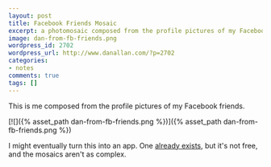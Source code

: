 ```yaml
---
layout: post
title: Facebook Friends Mosaic
excerpt: a photomosaic composed from the profile pictures of my Facebook friends
image: dan-from-fb-friends.png
wordpress_id: 2702
wordpress_url: http://www.danallan.com/?p=2702
categories:
- notes
comments: true
tags: []
---
```

This is me composed from the profile pictures of my Facebook friends.

[![]({% asset_path dan-from-fb-friends.png %})]({% asset_path dan-from-fb-friends.png %})

I might eventually turn this into an app. One [already exists](http://frintr.com/), but it's not free, and the mosaics aren't as complex.
